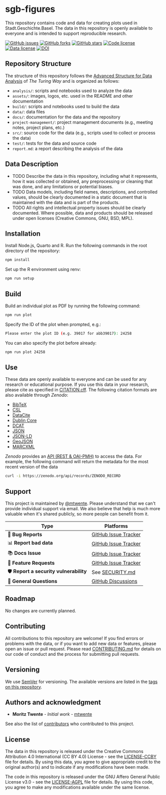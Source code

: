 # sgb-figures

This repository contains code and data for creating plots used in Stadt.Geschichte.Basel. The data in this repository is openly available to everyone and is intended to support reproducible research.

[![GitHub issues](https://img.shields.io/github/issues/mtwente/sgb-figures.svg)](https://github.com/mtwente/sgb-figures/issues)
[![GitHub forks](https://img.shields.io/github/forks/mtwente/sgb-figures.svg)](https://github.com/mtwente/sgb-figures/network)
[![GitHub stars](https://img.shields.io/github/stars/mtwente/sgb-figures.svg)](https://github.com/mtwente/sgb-figures/stargazers)
[![Code license](https://img.shields.io/github/license/mtwente/sgb-figures.svg)](https://github.com/mtwente/sgb-figures/blob/main/LICENSE-AGPL.md)
[![Data license](https://img.shields.io/github/license/mtwente/sgb-figures.svg)](https://github.com/mtwente/sgb-figures/blob/main/LICENSE-CCBY.md)
[![DOI](https://zenodo.org/badge/ZENODO_RECORD.svg)](https://zenodo.org/badge/latestdoi/ZENODO_RECORD)

## Repository Structure

The structure of this repository follows the [Advanced Structure for Data Analysis](https://the-turing-way.netlify.app/project-design/project-repo/project-repo-advanced.html) of _The Turing Way_ and is organized as follows:

- `analysis/`: scripts and notebooks used to analyze the data
- `assets/`: images, logos, etc. used in the README and other documentation
- `build/`: scripts and notebooks used to build the data
- `data/`: data files
- `docs/`: documentation for the data and the repository
- `project-management/`: project management documents (e.g., meeting notes, project plans, etc.)
- `src/`: source code for the data (e.g., scripts used to collect or process the data)
- `test/`: tests for the data and source code
- `report.md`: a report describing the analysis of the data

## Data Description

- TODO Describe the data in this repository, including what it represents, how it was collected or obtained, any preprocessing or cleaning that was done, and any limitations or potential biases.
- TODO Data models, including field names, descriptions, and controlled values, should be clearly documented in a static document that is maintained with the data and is part of the products.
- TODO All rights and intellectual property issues should be clearly documented. Where possible, data and products should be released under open licenses (Creative Commons, GNU, BSD, MPL).

## Installation

Install Node.js, Quarto and R. Run the following commands in the root directory of the repository:

```bash
npm install
```

Set up the R environment using renv:

```bash
npm run setup
```

## Build

Build an individual plot as PDF by running the following command:

```bash
npm run plot
```

Specify the ID of the plot when prompted, e.g.:

```bash
Please enter the plot ID (e.g. 39017 for abb39017): 24258
```

You can also specify the plot before already:

```bash
npm run plot 24258
```

## Use

These data are openly available to everyone and can be used for any research or educational purpose. If you use this data in your research, please cite as specified in [CITATION.cff](CITATION.cff). The following citation formats are also available through _Zenodo_:

- [BibTeX](https://zenodo.org/record/ZENODO_RECORD/export/hx)
- [CSL](https://zenodo.org/record/ZENODO_RECORD/export/csl)
- [DataCite](https://zenodo.org/record/ZENODO_RECORD/export/dcite4)
- [Dublin Core](https://zenodo.org/record/ZENODO_RECORD/export/xd)
- [DCAT](https://zenodo.org/record/ZENODO_RECORD/export/dcat)
- [JSON](https://zenodo.org/record/ZENODO_RECORD/export/json)
- [JSON-LD](https://zenodo.org/record/ZENODO_RECORD/export/schemaorg_jsonld)
- [GeoJSON](https://zenodo.org/record/ZENODO_RECORD/export/geojson)
- [MARCXML](https://zenodo.org/record/ZENODO_RECORD/export/xm)

_Zenodo_ provides an [API (REST & OAI-PMH)](https://developers.zenodo.org/) to access the data. For example, the following command will return the metadata for the most recent version of the data

```bash
curl -i https://zenodo.org/api/records/ZENODO_RECORD
```

## Support

This project is maintained by [@mtwente](https://github.com/mtwente). Please understand that we can't provide individual support via email. We also believe that help is much more valuable when it's shared publicly, so more people can benefit from it.

| Type                                   | Platforms                                                                |
| -------------------------------------- | ------------------------------------------------------------------------ |
| 🚨 **Bug Reports**                     | [GitHub Issue Tracker](https://github.com/mtwente/sgb-figures/issues)    |
| 📊 **Report bad data**                 | [GitHub Issue Tracker](https://github.com/mtwente/sgb-figures/issues)    |
| 📚 **Docs Issue**                      | [GitHub Issue Tracker](https://github.com/mtwente/sgb-figures/issues)    |
| 🎁 **Feature Requests**                | [GitHub Issue Tracker](https://github.com/mtwente/sgb-figures/issues)    |
| 🛡 **Report a security vulnerability** | See [SECURITY.md](SECURITY.md)                                           |
| 💬 **General Questions**               | [GitHub Discussions](https://github.com/mtwente/sgb-figures/discussions) |

## Roadmap

No changes are currently planned.

## Contributing

All contributions to this repository are welcome! If you find errors or problems with the data, or if you want to add new data or features, please open an issue or pull request. Please read [CONTRIBUTING.md](CONTRIBUTING.md) for details on our code of conduct and the process for submitting pull requests.

## Versioning

We use [SemVer](http://semver.org/) for versioning. The available versions are listed in the [tags on this repository](https://github.com/mtwente/sgb-figures/tags).

## Authors and acknowledgment

- **Moritz Twente** - _Initial work_ - [mtwente](https://github.com/mtwente)

See also the list of [contributors](https://github.com/mtwente/sgb-figures/graphs/contributors) who contributed to this project.

## License

The data in this repository is released under the Creative Commons Attribution 4.0 International (CC BY 4.0) License - see the [LICENSE-CCBY](LICENSE-CCBY.md) file for details. By using this data, you agree to give appropriate credit to the original author(s) and to indicate if any modifications have been made.

The code in this repository is released under the GNU Affero General Public License v3.0 - see the [LICENSE-AGPL](LICENSE-AGPL.md) file for details. By using this code, you agree to make any modifications available under the same license.
